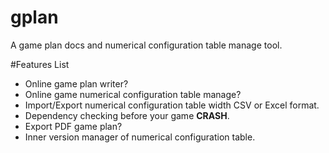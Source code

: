 gplan
=====

A game plan docs and numerical configuration table manage tool.

#Features List
* Online game plan writer?
* Online game numerical configuration table manage?
* Import/Export numerical configuration table width CSV or Excel format.
* Dependency checking before your game **CRASH**.
* Export PDF game plan?
* Inner version manager of numerical configuration table.

